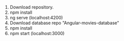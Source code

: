 1. Download repository.
2. npm install
3. ng serve (localhost:4200)
4. Download database repo "Angular-movies-database"
5. npm install
6. npm start (localhost:3000)

